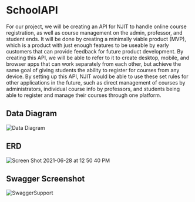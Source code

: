 # SchoolAPI
For our project, we will be creating an API for NJIT to handle online course registration, as well as course management on the admin, professor, and student ends. It will be done by creating a minimally viable product (MVP), which is a product with just enough features to be useable by early customers that can provide feedback for future product development. By creating this API, we will be able to refer to it to create desktop, mobile, and browser apps that can work separately from each other, but achieve the same goal of giving students the ability to register for courses from any device. By setting up this API, NJIT would be able to use these set rules for other applications in the future, such as direct management of courses by administrators, individual course info by professors, and students being able to register and manage their courses through one platform.

## Data Diagram
![Data Diagram](https://user-images.githubusercontent.com/70606671/123674250-67a66800-d80f-11eb-9da8-c4e125e190c9.png)

## ERD
![Screen Shot 2021-06-28 at 12 50 40 PM](https://user-images.githubusercontent.com/70606671/123674296-72f99380-d80f-11eb-8005-e406b88d3d91.png)

## Swagger Screenshot
![SwaggerSupport](https://user-images.githubusercontent.com/70606671/127236601-a9fb1b07-f3ab-4759-967c-3332706328a4.png)
